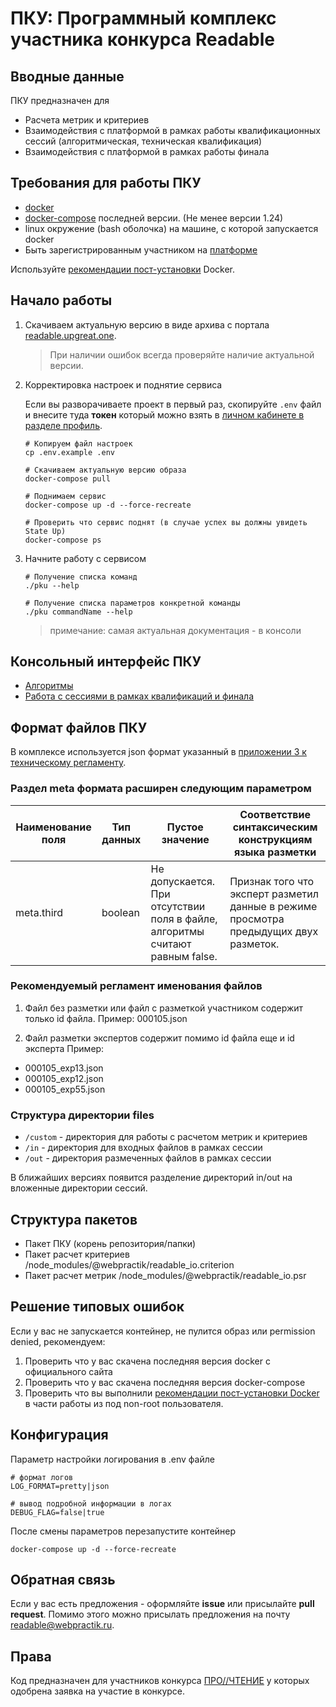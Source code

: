 # ПКУ: Программный комплекс участника конкурса Readable

## Вводные данные

ПКУ предназначен для

-   Расчета метрик и критериев
-   Взаимодействия с платформой в рамках работы квалификационных сессий (алгоритмическая, техническая квалификация)
-   Взаимодействия с платформой в рамках работы финала

## Требования для работы ПКУ

-   [docker](https://docs.docker.com/get-docker/)
-   [docker-compose](https://docs.docker.com/compose/install/) последней версии. (Не менее версии 1.24)
-   linux окружение (bash оболочка) на машине, с которой запускается docker
-   Быть зарегистрированным участником на [платформе](https://readable.upgreat.one)

Используйте [рекомендации пост-установки](https://docs.docker.com/engine/install/linux-postinstall/) Docker.

## Начало работы

1. Скачиваем актуальную версию в виде архива с портала [readable.upgreat.one](https://readable.upgreat.one).

    > При наличии ошибок всегда проверяйте наличие актуальной версии.

2. Корректировка настроек и поднятие сервиса

    Если вы разворачиваете проект в первый раз, скопируйте `.env` файл и внесите туда **токен** который можно взять в [личном кабинете в разделе профиль](https://readable.upgreat.one/lk).

    ```shell script
    # Копируем файл настроек
    cp .env.example .env

    # Скачиваем актуальную версию образа
    docker-compose pull

    # Поднимаем сервис
    docker-compose up -d --force-recreate

    # Проверить что сервис поднят (в случае успех вы должны увидеть State Up)
    docker-compose ps
    ```

3. Начните работу с сервисом

    ```shell script
    # Получение списка команд
    ./pku --help

    # Получение списка параметров конкретной команды
    ./pku commandName --help
    ```

    > примечание: самая актуальная документация - в консоли

## Консольный интерфейс ПКУ

-   [Алгоритмы](./docs/cli-algoritm.md)
-   [Работа с сессиями в рамках квалификаций и финала](./docs/cli-session.md)

## Формат файлов ПКУ

В комплексе используется json формат указанный в [приложении 3 к техническому регламенту](https://ai.upgreat.one/participants/).

### Раздел meta формата расширен следующим параметром

| Наименование поля | Тип данных | Пустое значение                                                              | Соответствие синтаксическим конструкциям языка разметки                               |
| ----------------- | ---------- | ---------------------------------------------------------------------------- | ------------------------------------------------------------------------------------- |
| meta.third        | boolean    | Не допускается. При отсутствии поля в файле, алгоритмы считают равным false. | Признак того что эксперт разметил данные в режиме просмотра предыдущих двух разметок. |

### Рекомендуемый регламент именования файлов

1. Файл без разметки или файл с разметкой участником содержит только id файла.
   Пример: 000105.json

2. Файл разметки экспертов содержит помимо id файла еще и id эксперта
   Пример:

-   000105_exp13.json
-   000105_exp12.json
-   000105_exp55.json

### Структура директории files

-   `/custom` - директория для работы с расчетом метрик и критериев
-   `/in` - директория для входных файлов в рамках сессии
-   `/out` - директория размеченных файлов в рамках сессии

В ближайших версиях появится разделение директорий in/out на вложенные директории сессий.

## Структура пакетов

-   Пакет ПКУ (корень репозитория/папки)
-   Пакет расчет критериев /node_modules/@webpractik/readable_io.criterion
-   Пакет расчет метрик /node_modules/@webpractik/readable_io.psr

## Решение типовых ошибок

Если у вас не запускается контейнер, не пулится образ или permission denied, рекомендуем:

1. Проверить что у вас скачена последняя версия docker с официального сайта
2. Проверить что у вас скачена последняя версия docker-compose
3. Проверить что вы выполнили [рекомендации пост-установки Docker](https://docs.docker.com/engine/install/linux-postinstall/) в части работы из под non-root пользователя.

## Конфигурация

Параметр настройки логирования в .env файле

```dotenv
# формат логов
LOG_FORMAT=pretty|json

# вывод подробной информации в логах
DEBUG_FLAG=false|true
```

После смены параметров перезапустите контейнер

```shell script
docker-compose up -d --force-recreate
```

## Обратная связь

Если у вас есть предложения - оформляйте **issue** или присылайте **pull request**.
Помимо этого можно присылать предложения на почту [readable@webpractik.ru](mailto:readable@webpractik.ru).

## Права

Код предназначен для участников конкурса [ПРО//ЧТЕНИЕ](https://ai.upgreat.one/) у которых одобрена заявка на участие в конкурсе.
